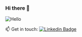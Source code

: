 ### Hi there 👋

![Hello](https://imgur.com/QxbMNMv.gif)

📫 Get in touch: [![Linkedin Badge](https://img.shields.io/badge/-Angelica_E.-blue?style=flat&logo=Linkedin&logoColor=white)](https://www.linkedin.com/in/angelica-esmabe/)
<!--
**angelyka/angelyka** is a ✨ _special_ ✨ repository because its `README.md` (this file) appears on your GitHub profile.

Here are some ideas to get you started:

- 🔭 I’m currently working on ...
- 🌱 I’m currently learning ...
- 👯 I’m looking to collaborate on ...
- 🤔 I’m looking for help with ...
- 💬 Ask me about ...
- 📫 How to reach me: ...
- 😄 Pronouns: ...
- ⚡ Fun fact: ...
-->
